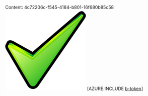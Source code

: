 Content: 4c72206c-f545-4184-b801-16f680b85c58![image](9897893b-4163-43cc-bf37-d66332ffec4a.png)
[AZURE.INCLUDE [b-token](52167a89-37c9-4325-9fa1-f13c35b60ee8.md)]
